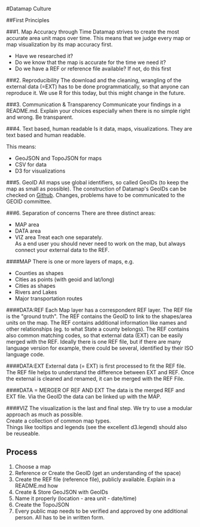 #Datamap Culture

##First Principles

###1. Map Accuracy through Time
Datamap strives to create the most accurate area unit maps over time.
This means that we judge every map or map visualization by its map accuracy first. 
- Have we researched it?
- Do we know that the map is accurate for the time we need it?
- Do we have a REF or reference file available? If not, do this first

###2. Reproducibility
The download and the cleaning, wrangling of the external data (=EXT) has to be done programmatically, so that anyone can reproduce it. 
We use R for this today, but this might change in the future.

###3. Communication & Transparency
Communicate your findings in a README.md.
Explain your choices especially when there is no simple right and wrong.
Be transparent.

###4. Text based, human readable
Is it data, maps, visualizations. They are text based and human readable.   

This means:
- GeoJSON and TopoJSON for maps
- CSV for data
- D3 for visualizations

###5. GeoID
All maps use global identifiers, so called GeoIDs (to keep the map as small as possible).
The construction of Datamap's GeoIDs can be checked on [Github](https://github.com/datamapio/geoid/blob/master/lookup.md).
Changes, problems have to be communicated to the GEOID committee.

###6. Separation of concerns
There are three distinct areas:
- MAP area
- DATA area
- VIZ area
Treat each one separately.   
As a end user you should never need to work on the map, but always connect your external data to the REF.

####MAP
There is one or more layers of maps, e.g.
- Counties as shapes
- Cities as points (with geoid and lat/long)
- Cities as shapes
- Rivers and Lakes
- Major transportation routes

####DATA:REF
Each Map layer has a correspondent REF layer. The REF file is the "ground truth".
The REF contains the GeoID to link to the shapes/area units on the map.
The REF contains additional information like names and other relationships (eg. to what State a county belongs). 
The REF contains also common matching codes, so that external data (EXT) can be easily merged with the REF.
Ideally there is one REF file, but if there are many language version for example, there could be several, identified by their ISO language code.

####DATA:EXT
External data (= EXT) is first processed to fit the REF file. The REF file helps to understand the difference between EXT and REF.
Once the external is cleaned and renamed, it can be merged with the REF File.

####DATA = MERGER OF REF AND EXT
The data is the merged REF and EXT file. Via the GeoID the data can be linked up with the MAP.

####VIZ 
The visualization is the last and final step. We try to use a modular approach as much as possible.   
Create a collection of common map types.     
Things like tooltips and legends (see the excellent d3.legend) should also be reuseable.   


## Process
1. Choose a map
2. Reference or Create the GeoID (get an understanding of the space)
3. Create the REF file (reference file), publicly available. 
   Explain in a README.md how  
4. Create & Store GeoJSON with GeoIDs 
5. Name it properly (location - area unit - date/time)
5. Create the TopoJSON
6. Every public map needs to be verified and approved by one additional person. All has to be in written form.

